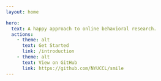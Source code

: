 ```yaml
---
layout: home

hero:
  text: A happy approach to online behavioral research.
  actions:
    - theme: alt
      text: Get Started
      link: /introduction
    - theme: alt
      text: View on GitHub
      link: https://github.com/NYUCCL/smile
---
```

